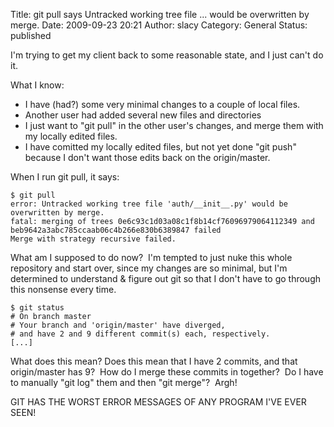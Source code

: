 Title: git pull says Untracked working tree file ... would be overwritten by merge.
Date: 2009-09-23 20:21
Author: slacy
Category: General
Status: published

I'm trying to get my client back to some reasonable state, and I just
can't do it.

What I know:

-   I have (had?) some very minimal changes to a couple of local files.
-   Another user had added several new files and directories
-   I just want to "git pull" in the other user's changes, and merge
    them with my locally edited files.
-   I have comitted my locally edited files, but not yet done "git push"
    because I don't want those edits back on the origin/master.

When I run git pull, it says:

    $ git pull
    error: Untracked working tree file 'auth/__init__.py' would be overwritten by merge.
    fatal: merging of trees 0e6c93c1d03a08c1f8b14cf76096979064112349 and beb9642a3abc785ccaab06c4b266e830b6389847 failed
    Merge with strategy recursive failed.

What am I supposed to do now?  I'm tempted to just nuke this whole
repository and start over, since my changes are so minimal, but I'm
determined to understand & figure out git so that I don't have to go
through this nonsense every time.

    $ git status 
    # On branch master
    # Your branch and 'origin/master' have diverged,
    # and have 2 and 9 different commit(s) each, respectively.
    [...]

What does this mean? Does this mean that I have 2 commits, and that
origin/master has 9?  How do I merge these commits in together?  Do I
have to manually "git log" them and then "git merge"?  Argh!

GIT HAS THE WORST ERROR MESSAGES OF ANY PROGRAM I'VE EVER SEEN!
